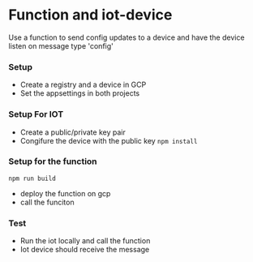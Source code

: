 # Function and iot-device
Use a function to send config updates to a device and have the device listen on message type
'config'


### Setup
 - Create a registry and a device in GCP
 - Set the appsettings in both projects

### Setup For IOT
 - Create a public/private key pair
 - Congifure the device with the public key
`npm install`


### Setup for the function
`npm run build`
 - deploy the function on gcp
 - call the funciton

### Test
 - Run the iot locally and call the function
 - Iot device should receive the message
